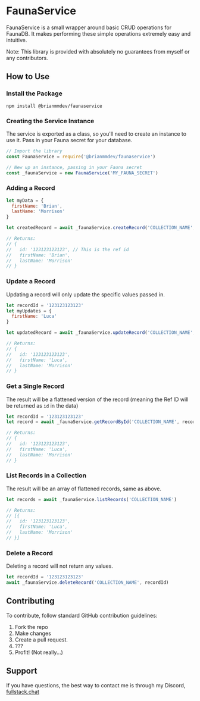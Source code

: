 # FaunaService

FaunaService is a small wrapper around basic CRUD operations for FaunaDB. It makes performing these simple operations extremely easy and intuitive. 

Note: This library is provided with absolutely no guarantees from myself or any contributors.

## How to Use

### Install the Package

```
npm install @brianmmdev/faunaservice
```

### Creating the Service Instance

The service is exported as a class, so you'll need to create an instance to use it. Pass in your Fauna secret for your database.

```js
// Import the library
const FaunaService = require('@brianmmdev/faunaservice')

// New up an instance, passing in your Fauna secret
const _faunaService = new FaunaService('MY_FAUNA_SECRET')
```

### Adding a Record

```js
let myData = {
  firstName: 'Brian',
  lastName: 'Morrison'
}

let createdRecord = await _faunaService.createRecord('COLLECTION_NAME', myData);

// Returns:
// {
//   id: '123123123123', // This is the ref id
//   firstName: 'Brian',
//   lastName: 'Morrison'
// }
```

### Update a Record

Updating a record will only update the specific values passed in.

```js
let recordId = '123123123123'
let myUpdates = {
  firstName: 'Luca'
}

let updatedRecord = await _faunaService.updateRecord('COLLECTION_NAME', recordId, myUpdates)

// Returns:
// {
//   id: '123123123123',
//   firstName: 'Luca',
//   lastName: 'Morrison'
// }
```

### Get a Single Record

The result will be a flattened version of the record (meaning the Ref ID will be returned as `id` in the data)

```js
let recordId = '123123123123'
let record = await _faunaService.getRecordById('COLLECTION_NAME', recordId)

// Returns:
// {
//   id: '123123123123',
//   firstName: 'Luca',
//   lastName: 'Morrison'
// }
```

### List Records in a Collection

The result will be an array of flattened records, same as above.

```js
let records = await _faunaService.listRecords('COLLECTION_NAME')

// Returns:
// [{
//   id: '123123123123',
//   firstName: 'Luca',
//   lastName: 'Morrison'
// }]
```

### Delete a Record

Deleting a record will not return any values.

```js
let recordId = '123123123123'
await _faunaService.deleteRecord('COLLECTION_NAME', recordId)
```

## Contributing

To contribute, follow standard GitHub contribution guidelines:

1. Fork the repo
2. Make changes
3. Create a pull request.
4. ???
5. Profit! (Not really...)

## Support

If you have questions, the best way to contact me is through my Discord, [fullstack.chat](https://fullstack.chat)


